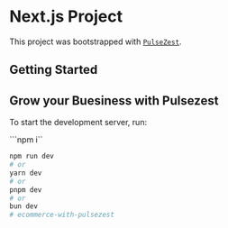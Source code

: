 # Next.js Project





This project was bootstrapped with [`PulseZest`](https://pulsezest.com).

## Getting Started

## Grow your Buesiness with Pulsezest

To start the development server, run:

```npm i``

```bash
npm run dev
# or
yarn dev
# or
pnpm dev
# or
bun dev
#   e c o m m e r c e - w i t h - p u l s e z e s t 
 
 
